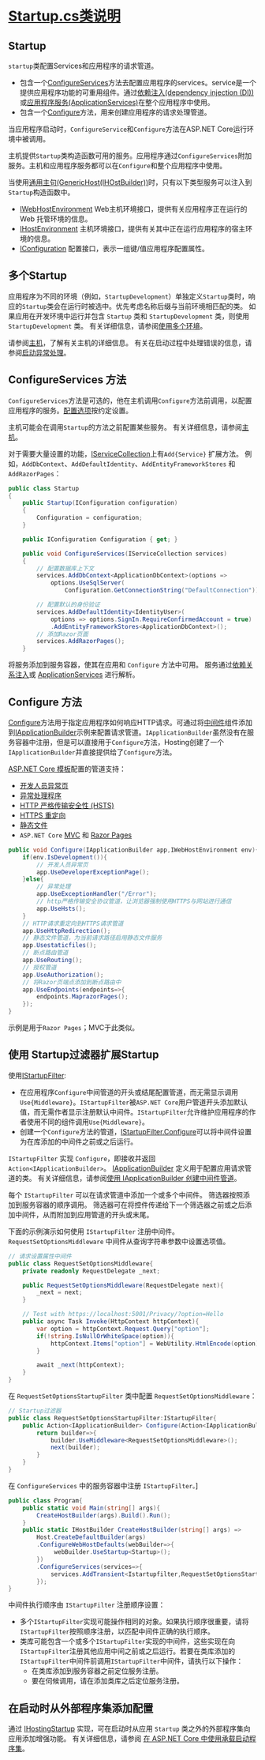 # [Startup.cs类说明](https://docs.microsoft.com/zh-cn/aspnet/core/fundamentals/startup?view=aspnetcore-3.1#the-configureservices-method)

## Startup

`startup`类配置Services和应用程序的请求管道。

* 包含一个[ConfigureServices](https://docs.microsoft.com/zh-cn/dotnet/api/microsoft.aspnetcore.hosting.startupbase.configureservices)方法去配置应用程序的services。service是一个提供应用程序功能的可重用组件。通过[依赖注入(dependency injection (DI))](https://docs.microsoft.com/zh-cn/aspnet/core/fundamentals/dependency-injection?view=aspnetcore-3.1)或[应用程序服务(ApplicationServices)](https://docs.microsoft.com/zh-cn/dotnet/api/microsoft.aspnetcore.builder.iapplicationbuilder.applicationservices)在整个应用程序中使用。
* 包含一个[Configure](https://docs.microsoft.com/zh-cn/dotnet/api/microsoft.aspnetcore.hosting.startupbase.configure)方法，用来创建应用程序的请求处理管道。

当应用程序启动时，`ConfigureService`和`Configure`方法在ASP.NET Core运行环境中被调用。

主机提供`Startup`类构造函数可用的服务。应用程序通过`ConfigureServices`附加服务。主机和应用程序服务都可以在`Configure`和整个应用程序中使用。

当使用[通用主句(GenericHost(IHOstBuilder))](https://docs.microsoft.com/zh-cn/dotnet/api/microsoft.extensions.hosting.ihostbuilder)时，只有以下类型服务可以注入到`Startup`构造函数中。

* [IWebHostEnvironment](https://docs.microsoft.com/zh-cn/dotnet/api/microsoft.aspnetcore.hosting.iwebhostenvironment) Web主机环境接口，提供有关应用程序正在运行的 Web 托管环境的信息。
* [IHostEnvironment](https://docs.microsoft.com/zh-cn/dotnet/api/microsoft.extensions.hosting.ihostenvironment) 主机环境接口，提供有关其中正在运行应用程序的宿主环境的信息。
* [IConfiguration](https://docs.microsoft.com/zh-cn/dotnet/api/microsoft.extensions.configuration.iconfiguration?view=dotnet-plat-ext-3.1) 配置接口，表示一组键/值应用程序配置属性。

## 多个Startup

应用程序为不同的环境（例如，`StartupDevelopment`）单独定义`Startup`类时，响应的`Startup`类会在运行时被选中。优先考虑名称后缀与当前环境相匹配的类。 如果应用在开发环境中运行并包含 `Startup` 类和 `StartupDevelopment` 类，则使用 `StartupDevelopment` 类。 有关详细信息，请参阅[使用多个环境](https://docs.microsoft.com/zh-cn/aspnet/core/fundamentals/environments?view=aspnetcore-3.1#environment-based-startup-class-and-methods)。

请参阅[主机](https://docs.microsoft.com/zh-cn/aspnet/core/fundamentals/?view=aspnetcore-3.1#host)，了解有关主机的详细信息。 有关在启动过程中处理错误的信息，请参阅[启动异常处理](https://docs.microsoft.com/zh-cn/aspnet/core/fundamentals/error-handling?view=aspnetcore-3.1#startup-exception-handling)。

## ConfigureServices 方法

`ConfigureServices`方法是可选的，他在主机调用`Configure`方法前调用，以配置应用程序的服务。[配置选项](https://docs.microsoft.com/zh-cn/aspnet/core/fundamentals/configuration/?view=aspnetcore-3.1)按约定设置。

主机可能会在调用`Startup`的方法之前配置某些服务。 有关详细信息，请参阅[主机](https://docs.microsoft.com/zh-cn/aspnet/core/fundamentals/?view=aspnetcore-3.1#host)。

对于需要大量设置的功能，[IServiceCollection](https://docs.microsoft.com/zh-cn/dotnet/api/microsoft.extensions.dependencyinjection.iservicecollection)上有`Add{Service}` 扩展方法。 例如，`AddDbContext`、`AddDefaultIdentity`、`AddEntityFrameworkStores` 和 `AddRazorPages`：

``` C#
public class Startup
{
    public Startup(IConfiguration configuration)
    {
        Configuration = configuration;
    }

    public IConfiguration Configuration { get; }

    public void ConfigureServices(IServiceCollection services)
    {
        // 配置数据库上下文
        services.AddDbContext<ApplicationDbContext>(options =>
            options.UseSqlServer(
                Configuration.GetConnectionString("DefaultConnection")));

        // 配置默认的身份验证
        services.AddDefaultIdentity<IdentityUser>(
            options => options.SignIn.RequireConfirmedAccount = true)
            .AddEntityFrameworkStores<ApplicationDbContext>();
        // 添加Razor页面
        services.AddRazorPages();
    }
```

将服务添加到服务容器，使其在应用和 `Configure` 方法中可用。 服务通过[依赖关系注入](https://docs.microsoft.com/zh-cn/aspnet/core/fundamentals/dependency-injection?view=aspnetcore-3.1)或 [ApplicationServices](https://docs.microsoft.com/zh-cn/dotnet/api/microsoft.aspnetcore.builder.iapplicationbuilder.applicationservices) 进行解析。

## Configure 方法

[Configure](https://docs.microsoft.com/zh-cn/dotnet/api/microsoft.aspnetcore.hosting.startupbase.configure)方法用于指定应用程序如何响应HTTP请求。可通过将[中间件](https://docs.microsoft.com/zh-cn/aspnet/core/fundamentals/middleware/?view=aspnetcore-3.1)组件添加到[IApplicationBuilder](https://docs.microsoft.com/zh-cn/dotnet/api/microsoft.aspnetcore.builder.iapplicationbuilder)示例来配置请求管道。`IApplicationBuilder`虽然没有在服务容器中注册，但是可以直接用于`Configure`方法，Hosting创建了一个`IApplicationBuilder`并直接提供给了`Configure`方法。

[ASP.NET Core 模板](https://docs.microsoft.com/zh-cn/dotnet/core/tools/dotnet-new)配置的管道支持：

* [开发人员异常页](https://docs.microsoft.com/zh-cn/aspnet/core/fundamentals/error-handling?view=aspnetcore-3.1#developer-exception-page)
* [异常处理程序](https://docs.microsoft.com/zh-cn/aspnet/core/fundamentals/error-handling?view=aspnetcore-3.1#exception-handler-page)
* [HTTP 严格传输安全性 (HSTS)](https://docs.microsoft.com/zh-cn/aspnet/core/security/enforcing-ssl?view=aspnetcore-3.1#http-strict-transport-security-protocol-hsts)
* [HTTPS 重定向](https://docs.microsoft.com/zh-cn/aspnet/core/security/enforcing-ssl?view=aspnetcore-3.1)
* [静态文件](https://docs.microsoft.com/zh-cn/aspnet/core/fundamentals/static-files?view=aspnetcore-3.1)
* `ASP.NET Core` [MVC](https://docs.microsoft.com/zh-cn/aspnet/core/mvc/overview?view=aspnetcore-3.1) 和 [Razor Pages](https://docs.microsoft.com/zh-cn/aspnet/core/razor-pages/?view=aspnetcore-3.1)

``` C#
public void Configure(IApplicationBuilder app,IWebHostEnvironment env){
    if(env.IsDevelopment()){
        // 开发人员异常页
        app.UseDeveloperExceptionPage();
    }else{
        // 异常处理
        app.UseExceptionHandler("/Error");
        // http严格传输安全协议管道，让浏览器强制使用HTTPS与网站进行通信
        app.UseHsts();
    }
    // HTTP请求重定向到HTTPS请求管道
    app.UseHttpRedirection();
    // 静态文件管道，为当前请求路径启用静态文件服务
    app.Usestaticfiles();
    // 断点路由管道
    app.UseRouting();
    // 授权管道
    app.UseAuthorization();
    // 将Razor页端点添加到断点路由中
    app.UseEndpoints(endpoints=>{
        endpoints.MaprazorPages();
    });
}
```

示例是用于`Razor Pages`；MVC于此类似。

## 使用 Startup过滤器扩展Startup

使用[IStartupFilter](https://docs.microsoft.com/zh-cn/dotnet/api/microsoft.aspnetcore.hosting.istartupfilter):

* 在应用程序`Configure`中间管道的开头或结尾配置管道，而无需显示调用`Use{Middleware}`。`IStartupFilter`被`ASP.NET Core`用户管道开头添加默认值，而无需作者显示注册默认中间件。`IStartupFilter`允许维护应用程序的作者使用不同的组件调用`Use{Middleware}`。
* 创建一个`Configure`方法的管道，[IStartupFilter.Configure](https://docs.microsoft.com/zh-cn/dotnet/api/microsoft.aspnetcore.hosting.istartupfilter.configure)可以将中间件设置为在库添加的中间件之前或之后运行。

`IStartupFilter` 实现 `Configure`，即接收并返回 `Action<IApplicationBuilder>`。 [IApplicationBuilder](https://docs.microsoft.com/zh-cn/dotnet/api/microsoft.aspnetcore.builder.iapplicationbuilder) 定义用于配置应用请求管道的类。 有关详细信息，请参阅[使用 IApplicationBuilder 创建中间件管道](https://docs.microsoft.com/zh-cn/aspnet/core/fundamentals/middleware/?view=aspnetcore-3.1#create-a-middleware-pipeline-with-iapplicationbuilder)。

每个 `IStartupFilter` 可以在请求管道中添加一个或多个中间件。 筛选器按照添加到服务容器的顺序调用。 筛选器可在将控件传递给下一个筛选器之前或之后添加中间件，从而附加到应用管道的开头或末尾。

下面的示例演示如何使用 `IStartupFilter` 注册中间件。 `RequestSetOptionsMiddleware` 中间件从查询字符串参数中设置选项值。

```C#
// 请求设置属性中间件
public class RequestSetOptionsMiddleware{
    private readonly RequestDelegate _next;

    public RequestSetOptionsMiddleware(RequestDelegate next){
        _next = next;
    }

    // Test with https://localhost:5001/Privacy/?option=Hello
    public async Task Invoke(HttpContext httpContext){
        var option = httpContext.Request.Query["option"];
        if(!string.IsNullOrWhiteSpace(option)){
            httpContext.Items["option"] = WebUtility.HtmlEncode(option);
        }

        await _next(httpContext);
    }
}
```

在 `RequestSetOptionsStartupFilter` 类中配置 `RequestSetOptionsMiddleware`：

``` C#
// Startup过滤器
public class RequestSetOptionsStartupFilter:IStartupFilter{
    public Action<IApplicationBuilder> Configure(Action<IApplicationBulider> next){
        return builder=>{
            builder.UseMiddleware<RequestSetOptionsMiddleware>();
            next(builder);
        }
    }
}
```

在 `ConfigureServices` 中的服务容器中注册 `IStartupFilter。`]

``` C#
public class Program{
    public static void Main(string[] args){
        CreateHostBuilder(args).Build().Run();
    }
    public static IHostBuilder CreateHostBuilder(string[] args) =>
        Host.CreateDefaultBuilder(args)
        .ConfigureWebHostDefaults(webBuilder=>{
             webBuilder.UseStartup<Startup>();
        })
        .ConfigureServices(services=>{
            services.AddTransient<Istartupfilter,RequestSetOptionsStartupFilter>();
        });
}
```

中间件执行顺序由 `IStartupFilter` 注册顺序设置：

* 多个`IStartupFilter`实现可能操作相同的对象。如果执行顺序很重要，请将`IStartupFilter`按照顺序注册，以匹配中间件正确的执行顺序。
* 类库可能包含一个或多个`IStartupFilter`实现的中间件，这些实现在向`IStartupFilter`注册其他应用中间之前或之后运行。若要在类库添加的`IStartupFilter`中间件前调用`IStartupFilter`中间件，请执行以下操作：
  * 在类库添加到服务容器之前定位服务注册。
  * 要在伺候调用，请在添加类库之后定位服务注册。

## 在启动时从外部程序集添加配置

通过 [IHostingStartup](https://docs.microsoft.com/zh-cn/dotnet/api/microsoft.aspnetcore.hosting.ihostingstartup) 实现，可在启动时从应用 `Startup` 类之外的外部程序集向应用添加增强功能。 有关详细信息，请参阅 [在 ASP.NET Core 中使用承载启动程序集](https://docs.microsoft.com/zh-cn/aspnet/core/fundamentals/host/platform-specific-configuration?view=aspnetcore-3.1)。
